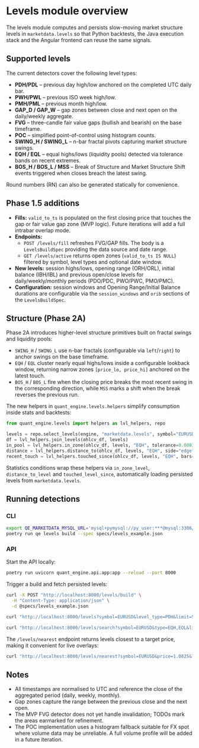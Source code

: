 # Levels module overview

The levels module computes and persists slow-moving market structure levels in
`marketdata.levels` so that Python backtests, the Java execution stack and the
Angular frontend can reuse the same signals.

## Supported levels

The current detectors cover the following level types:

* **PDH/PDL** – previous day high/low anchored on the completed UTC daily bar.
* **PWH/PWL** – previous ISO week high/low.
* **PMH/PML** – previous month high/low.
* **GAP_D / GAP_W** – gap zones between close and next open on the daily/weekly
  aggregate.
* **FVG** – three-candle fair value gaps (bullish and bearish) on the base
  timeframe.
* **POC** – simplified point-of-control using histogram counts.
* **SWING_H / SWING_L** – n-bar fractal pivots capturing market structure
  swings.
* **EQH / EQL** – equal highs/lows (liquidity pools) detected via tolerance
  bands on recent extremes.
* **BOS_H / BOS_L / MSS** – Break of Structure and Market Structure Shift events
  triggered when closes breach the latest swing.

Round numbers (RN) can also be generated statically for convenience.

## Phase 1.5 additions

* **Fills:** `valid_to_ts` is populated on the first closing price that touches
  the gap or fair value gap zone (MVP logic). Future iterations will add a full
  intrabar overlap mode.
* **Endpoints:**
  * `POST /levels/fill` refreshes FVG/GAP fills. The body is a
    `LevelsBuildSpec` providing the data source and date range.
  * `GET /levels/active` returns open zones (`valid_to_ts IS NULL`) filtered by
    symbol, level types and optional date window.
* **New levels:** session highs/lows, opening range (ORH/ORL), initial balance
  (IBH/IBL) and previous open/close levels for daily/weekly/monthly periods
  (PDO/PDC, PWO/PWC, PMO/PMC).
* **Configuration:** session windows and Opening Range/Initial Balance durations
  are configurable via the `session_windows` and `orib` sections of the
  `LevelsBuildSpec`.

## Structure (Phase 2A)

Phase 2A introduces higher-level structure primitives built on fractal swings
and liquidity pools:

* `SWING_H` / `SWING_L` use n-bar fractals (configurable via `left`/`right`) to
  anchor swings on the base timeframe.
* `EQH` / `EQL` cluster nearly equal highs/lows inside a configurable lookback
  window, returning narrow zones `[price_lo, price_hi]` anchored on the latest
  touch.
* `BOS_H` / `BOS_L` fire when the closing price breaks the most recent swing in
  the corresponding direction, while `MSS` marks a shift when the break
  reverses the previous run.

The new helpers in `quant_engine.levels.helpers` simplify consumption inside
stats and backtests:

```python
from quant_engine.levels import helpers as lvl_helpers, repo

levels = repo.select_levels(engine, "marketdata.levels", symbol="EURUSD", level_types=["EQH"], active_only=False)
df = lvl_helpers.join_levels(ohlcv_df, levels)
in_pool = lvl_helpers.in_zone(ohlcv_df, levels, "EQH", tolerance=0.0001)
distance = lvl_helpers.distance_to(ohlcv_df, levels, "EQH", side="edge")
recent_touch = lvl_helpers.touched_since(ohlcv_df, levels, "EQH", bars=5)
```

Statistics conditions wrap these helpers via `in_zone_level`, `distance_to_level`
and `touched_level_since`, automatically loading persisted levels from
`marketdata.levels`.

## Running detections

### CLI

```bash
export QE_MARKETDATA_MYSQL_URL='mysql+pymysql://py_user:***@mysql:3306/marketdata'
poetry run qe levels build --spec specs/levels_example.json
```

### API

Start the API locally:

```bash
poetry run uvicorn quant_engine.api.app:app --reload --port 8000
```

Trigger a build and fetch persisted levels:

```bash
curl -X POST "http://localhost:8000/levels/build" \
  -H "Content-Type: application/json" \
  -d @specs/levels_example.json

curl "http://localhost:8000/levels?symbol=EURUSD&level_type=PDH&limit=50"

curl "http://localhost:8000/levels/search?symbol=EURUSD&type=EQH,EQL&limit=20"
```

The `/levels/nearest` endpoint returns levels closest to a target price, making
it convenient for live overlays:

```bash
curl "http://localhost:8000/levels/nearest?symbol=EURUSD&price=1.0825&limit=10"
```

## Notes

* All timestamps are normalised to UTC and reference the close of the
  aggregated period (daily, weekly, monthly).
* Gap zones capture the range between the previous close and the next open.
* The MVP FVG detector does not yet handle invalidation; TODOs mark the areas
  earmarked for refinement.
* The POC implementation uses a histogram fallback suitable for FX spot where
  volume data may be unreliable. A full volume profile will be added in a
  future iteration.
